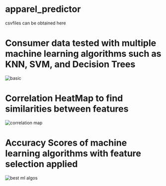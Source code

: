 # apparel_predictor
csvfiles can be obtained here
# Consumer data tested with multiple machine learning algorithms such as KNN, SVM, and Decision Trees
![basic](https://user-images.githubusercontent.com/36055294/193438497-b00e5ed2-8818-4ed9-a374-2c26c6d84211.PNG)
# Correlation HeatMap to find similarities between features
![correlation map](https://user-images.githubusercontent.com/36055294/193438597-7c9147e8-d66f-45fc-b36c-da0df04e5017.PNG)
# Accuracy Scores of machine learning algorithms with feature selection applied
![best ml algos](https://user-images.githubusercontent.com/36055294/193438598-a3c8d258-7e5a-4288-8b10-1cd5a68d453d.PNG)
